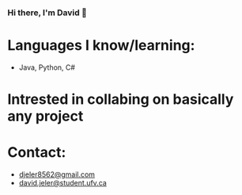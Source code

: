 ### Hi there, I'm David 👋

# Languages I know/learning: 
- Java, Python, C#

# Intrested in collabing on basically any project

# Contact: 
- djeler8562@gmail.com
- david.jeler@student.ufv.ca
